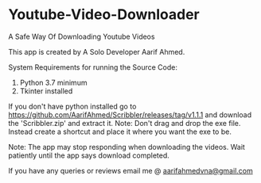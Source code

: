 # Youtube-Video-Downloader
A Safe Way Of Downloading Youtube Videos

This app is created by A Solo Developer Aarif Ahmed.

System Requirements for running the Source Code:

1. Python 3.7 minimum
2. Tkinter installed

If you don't have python installed go to https://github.com/AarifAhmed/Scribbler/releases/tag/v1.1.1 and download the 'Scribbler.zip' and extract it. 
Note: Don't drag and drop the exe file. Instead create a shortcut and place it where you want the exe to be.

Note:
The app may stop responding when downloading the videos. Wait patiently until the app says download completed.

If you have any queries or reviews email me @ aarifahmedvna@gmail.com
